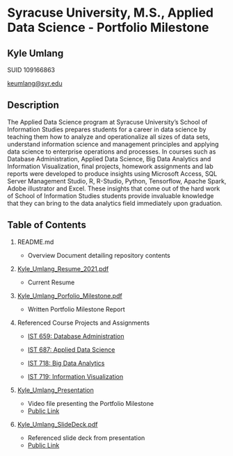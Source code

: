 # Syracuse University, M.S., Applied Data Science - Portfolio Milestone
## Kyle Umlang

SUID 109166863

keumlang@syr.edu

## Description

The Applied Data Science program at Syracuse University’s School of Information Studies prepares students for a career in data science by teaching them how to analyze and operationalize all sizes of data sets, understand information science and management principles and applying data science to enterprise operations and processes. In courses such as Database Administration, Applied Data Science, Big Data Analytics and Information Visualization, final projects, homework assignments and lab reports were developed to produce insights using Microsoft Access, SQL Server Management Studio, R, R-Studio, Python, Tensorflow, Apache Spark, Adobe illustrator and Excel. These insights that come out of the hard work of School of Information Studies students provide invaluable knowledge that they can bring to the data analytics field immediately upon graduation.

## Table of Contents

1. README.md 
    - Overview Document detailing repository contents

2. [Kyle_Umlang_Resume_2021.pdf](https://github.com/kyleumlang/MSADS-Portfolio/blob/main/Kyle_Umlang_Resume_2021.pdf)
    - Current Resume

3. [Kyle_Umlang_Porfolio_Milestone.pdf](https://github.com/kyleumlang/MSADS-Portfolio/blob/main/Kyle_Umlang_Porfolio_Milestone.pdf)
    - Written Portfolio Milestone Report

4. Referenced Course Projects and Assignments
    * [IST 659: Database Administration](https://github.com/kyleumlang/MSADS-Portfolio/tree/main/IST%20659%20Database%20Management)
    
    * [IST 687: Applied Data Science](https://github.com/kyleumlang/MSADS-Portfolio/tree/main/IST%20687%20Applied%20Data%20Science)
    
    * [IST 718: Big Data Analytics](https://github.com/kyleumlang/MSADS-Portfolio/tree/main/IST%20718%20Big%20Data%20Analytics)
   
    * [IST 719: Information Visualization](https://github.com/kyleumlang/MSADS-Portfolio/tree/main/IST%20719%20Information%20Visualization)
  
5. [Kyle_Umlang_Presentation](https://github.com/SLPeoples/MSADS_Portfolio/blob/master/SamuelPeoplesPortfolioPresentation.mp4)
    - Video file presenting the Portfolio Milestone
    - [Public Link](https://drive.google.com/file/d/1FnpgjQ6yG33TXMPQGA4eqQJS5AL16o87/view?usp=sharing)

6. [Kyle_Umlang_SlideDeck.pdf](https://github.com/kyleumlang/MSADS-Portfolio/blob/main/Kyle_Umlang_SlideDeck.pdf)
    - Referenced slide deck from presentation
    - [Public Link](https://drive.google.com/file/d/15i6MQvy_nY3jKrSAFohvWBmQmWyN4yHa/view?usp=sharing)
